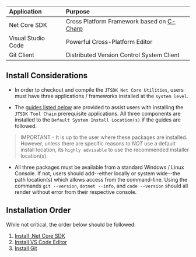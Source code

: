 | Application | Purpose |
| :--- | :--- |
| Net Core SDK | Cross Platform Framework based on [C-Charp](https://docs.microsoft.com/en-us/dotnet/csharp/programming-guide/) |
| Visual Studio Code |Powerful Cross-Platform Editor |
| Git Client | Distributed Version Control System Client |

## Install Considerations

- In order to checkout and compile the `JTSDK Net Core Utilities`, users must have
three applications  / frameworks installed at the `system level`.

- The [guides listed below](#installation-order) are provided to assist users
with installing the `JTSDK Tool Chain` prerequisite applications. All three
components are installed to the `Default System Install Location(s)` if the
guides are followed.

>IMPORTANT - It is up to the user where these packages are installed. However, 
unless there are specific reasons to *NOT* use a default install location,
its `highly advisable` to use the recommended installer location(s).

- All three packages must be available from a standard Windows / Linux Console. If
not, users should add--either locally or system wide--the path location(s) which
allows access from the command-line. Using the commands `git --version`,
`dotnet --info`, and `code --version` should all render without error from their 
respective console.

## Installation Order

While not critical, the order below should be followed:

1. [Install .Net Core SDK](Install-Net-Core-SDK)
2. [Install VS Code Editor](Install-VS-Code)
3. [Install Git](Install-Git-Client)